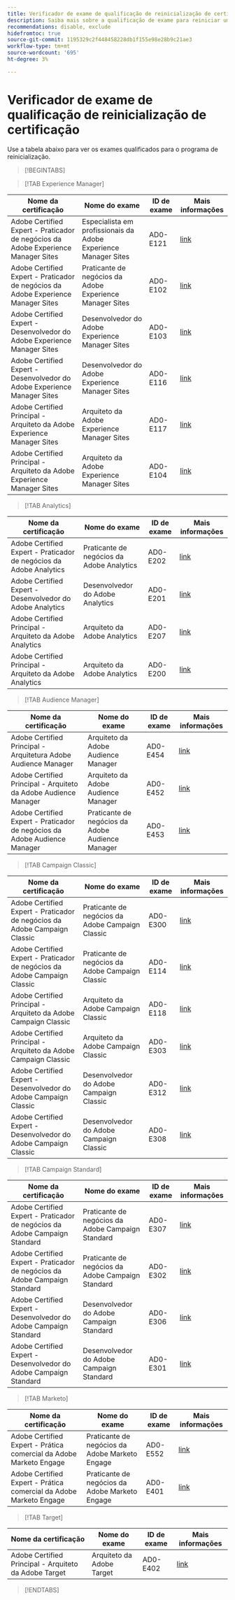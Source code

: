 ```yaml
---
title: Verificador de exame de qualificação de reinicialização de certificação
description: Saiba mais sobre a qualificação de exame para reiniciar um programa de certificação no Adobe.
recommendations: disable, exclude
hidefromtoc: true
source-git-commit: 1195329c2f448458228db1f155e98e28b9c21ae3
workflow-type: tm+mt
source-wordcount: '695'
ht-degree: 3%

---
```



# Verificador de exame de qualificação de reinicialização de certificação

Use a tabela abaixo para ver os exames qualificados para o programa de reinicialização.

>[!BEGINTABS]

>[!TAB Experience Manager]

| Nome da certificação | Nome do exame | ID de exame | Mais informações |
| --- | --- | --- | --- |
| Adobe Certified Expert - Praticador de negócios da Adobe Experience Manager Sites | Especialista em profissionais da Adobe Experience Manager Sites | AD0-E121 | [link](https://experienceleague.adobe.com/docs/certification/certification/restart-program.html?lang=en&quot;) |
| Adobe Certified Expert - Praticador de negócios da Adobe Experience Manager Sites | Praticante de negócios da Adobe Experience Manager Sites | AD0-E102 | [link](https://experienceleague.adobe.com/docs/certification/certification/restart-program.html?lang=en&quot;) |
| Adobe Certified Expert - Desenvolvedor do Adobe Experience Manager Sites | Desenvolvedor do Adobe Experience Manager Sites | AD0-E103 | [link](https://experienceleague.adobe.com/docs/certification/certification/restart-program.html?lang=en&quot;) |
| Adobe Certified Expert - Desenvolvedor do Adobe Experience Manager Sites | Desenvolvedor do Adobe Experience Manager Sites | AD0-E116 | [link](https://experienceleague.adobe.com/docs/certification/certification/restart-program.html?lang=en&quot;) |
| Adobe Certified Principal - Arquiteto da Adobe Experience Manager Sites | Arquiteto da Adobe Experience Manager Sites | AD0-E117 | [link](https://experienceleague.adobe.com/docs/certification/certification/restart-program.html?lang=en&quot;) |
| Adobe Certified Principal - Arquiteto da Adobe Experience Manager Sites | Arquiteto da Adobe Experience Manager Sites | AD0-E104 | [link](https://experienceleague.adobe.com/docs/certification/certification/restart-program.html?lang=en&quot;) |

>[!TAB Analytics]

| Nome da certificação | Nome do exame | ID de exame | Mais informações |
| --- | --- | --- | --- |
| Adobe Certified Expert - Praticador de negócios da Adobe Analytics | Praticante de negócios da Adobe Analytics | AD0-E202 | [link](https://experienceleague.adobe.com/docs/certification/certification/restart-program.html?lang=en&quot;) |
| Adobe Certified Expert - Desenvolvedor do Adobe Analytics | Desenvolvedor do Adobe Analytics | AD0-E201 | [link](https://experienceleague.adobe.com/docs/certification/certification/restart-program.html?lang=en&quot;) |
| Adobe Certified Principal - Arquiteto da Adobe Analytics | Arquiteto da Adobe Analytics | AD0-E207 | [link](https://experienceleague.adobe.com/docs/certification/certification/restart-program.html?lang=en&quot;) |
| Adobe Certified Principal - Arquiteto da Adobe Analytics | Arquiteto da Adobe Analytics | AD0-E200 | [link](https://experienceleague.adobe.com/docs/certification/certification/restart-program.html?lang=en&quot;) |

>[!TAB Audience Manager]

| Nome da certificação | Nome do exame | ID de exame | Mais informações |
| --- | --- | --- | --- |
| Adobe Certified Principal - Arquitetura Adobe Audience Manager | Arquiteto da Adobe Audience Manager | AD0-E454 | [link](https://experienceleague.adobe.com/docs/certification/certification/restart-program.html?lang=en&quot;) |
| Adobe Certified Principal - Arquiteto da Adobe Audience Manager | Arquiteto da Adobe Audience Manager | AD0-E452 | [link](https://experienceleague.adobe.com/docs/certification/certification/restart-program.html?lang=en&quot;) |
| Adobe Certified Expert - Praticador de negócios da Adobe Audience Manager | Praticante de negócios da Adobe Audience Manager | AD0-E453 | [link](https://experienceleague.adobe.com/docs/certification/certification/restart-program.html?lang=en&quot;) |

>[!TAB Campaign Classic]

| Nome da certificação | Nome do exame | ID de exame | Mais informações |
| --- | --- | --- | --- |
| Adobe Certified Expert - Praticador de negócios da Adobe Campaign Classic | Praticante de negócios da Adobe Campaign Classic | AD0-E300 | [link](https://experienceleague.adobe.com/docs/certification/certification/restart-program.html?lang=en&quot;) |
| Adobe Certified Expert - Praticador de negócios da Adobe Campaign Classic | Praticante de negócios da Adobe Campaign Classic | AD0-E114 | [link](https://experienceleague.adobe.com/docs/certification/certification/restart-program.html?lang=en&quot;) |
| Adobe Certified Principal - Arquiteto da Adobe Campaign Classic | Arquiteto da Adobe Campaign Classic | AD0-E118 | [link](https://experienceleague.adobe.com/docs/certification/certification/restart-program.html?lang=en&quot;) |
| Adobe Certified Principal - Arquiteto da Adobe Campaign Classic | Arquiteto da Adobe Campaign Classic | AD0-E303 | [link](https://experienceleague.adobe.com/docs/certification/certification/restart-program.html?lang=en&quot;) |
| Adobe Certified Expert - Desenvolvedor do Adobe Campaign Classic | Desenvolvedor do Adobe Campaign Classic | AD0-E312 | [link](https://experienceleague.adobe.com/docs/certification/certification/restart-program.html?lang=en&quot;) |
| Adobe Certified Expert - Desenvolvedor do Adobe Campaign Classic | Desenvolvedor do Adobe Campaign Classic | AD0-E308 | [link](https://experienceleague.adobe.com/docs/certification/certification/restart-program.html?lang=en&quot;) |

>[!TAB Campaign Standard]

| Nome da certificação | Nome do exame | ID de exame | Mais informações |
| --- | --- | --- | --- |
| Adobe Certified Expert - Praticador de negócios da Adobe Campaign Standard | Praticante de negócios da Adobe Campaign Standard | AD0-E307 | [link](https://experienceleague.adobe.com/docs/certification/certification/restart-program.html?lang=en&quot;) |
| Adobe Certified Expert - Praticador de negócios da Adobe Campaign Standard | Praticante de negócios da Adobe Campaign Standard | AD0-E302 | [link](https://experienceleague.adobe.com/docs/certification/certification/restart-program.html?lang=en&quot;) |
| Adobe Certified Expert - Desenvolvedor do Adobe Campaign Standard | Desenvolvedor do Adobe Campaign Standard | AD0-E306 | [link](https://experienceleague.adobe.com/docs/certification/certification/restart-program.html?lang=en&quot;) |
| Adobe Certified Expert - Desenvolvedor do Adobe Campaign Standard | Desenvolvedor do Adobe Campaign Standard | AD0-E301 | [link](https://experienceleague.adobe.com/docs/certification/certification/restart-program.html?lang=en&quot;) |

>[!TAB Marketo]

| Nome da certificação | Nome do exame | ID de exame | Mais informações |
| --- | --- | --- | --- |
| Adobe Certified Expert - Prática comercial da Adobe Marketo Engage | Praticante de negócios da Adobe Marketo Engage | AD0-E552 | [link](https://experienceleague.adobe.com/docs/certification/certification/restart-program.html?lang=en&quot;) |
| Adobe Certified Expert - Prática comercial da Adobe Marketo Engage | Praticante de negócios da Adobe Marketo Engage | AD0-E401 | [link](https://experienceleague.adobe.com/docs/certification/certification/restart-program.html?lang=en&quot;) |

>[!TAB Target]

| Nome da certificação | Nome do exame | ID de exame | Mais informações |
| --- | --- | --- | --- |
| Adobe Certified Principal - Arquiteto da Adobe Target | Arquiteto da Adobe Target | AD0-E402 | [link](https://experienceleague.adobe.com/docs/certification/certification/restart-program.html?lang=en&quot;) |

>[!ENDTABS]